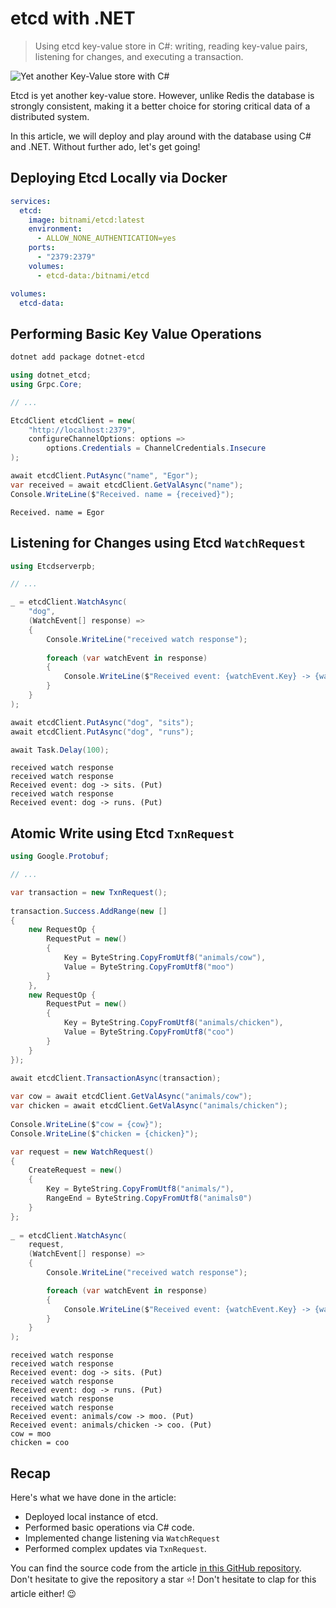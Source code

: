 # etcd with .NET

> Using etcd key-value store in C#: writing, reading key-value pairs, listening for changes, and executing a transaction.

![Yet another Key-Value store with C#]()

Etcd is yet another key-value store. However, unlike Redis the database is strongly consistent, making it a better choice for storing critical data of a distributed system. 

In this article, we will deploy and play around with the database using C# and .NET. Without further ado, let's get going! 

## Deploying Etcd Locally via Docker

```yaml
services:
  etcd:
    image: bitnami/etcd:latest
    environment:
      - ALLOW_NONE_AUTHENTICATION=yes
    ports:
      - "2379:2379"
    volumes:
      - etcd-data:/bitnami/etcd

volumes:
  etcd-data:
```

## Performing Basic Key Value Operations

```sh
dotnet add package dotnet-etcd
```

```csharp
using dotnet_etcd;
using Grpc.Core;

// ...

EtcdClient etcdClient = new(
    "http://localhost:2379",
    configureChannelOptions: options => 
        options.Credentials = ChannelCredentials.Insecure
);
```

```csharp
await etcdClient.PutAsync("name", "Egor");
var received = await etcdClient.GetValAsync("name");
Console.WriteLine($"Received. name = {received}");
```

```text
Received. name = Egor
```

## Listening for Changes using Etcd `WatchRequest`

```csharp
using Etcdserverpb;

// ...

_ = etcdClient.WatchAsync(
    "dog",
    (WatchEvent[] response) =>
    {
        Console.WriteLine("received watch response");
        
        foreach (var watchEvent in response)
        {
            Console.WriteLine($"Received event: {watchEvent.Key} -> {watchEvent.Value}. ({watchEvent.Type})");
        }
    }
);

await etcdClient.PutAsync("dog", "sits");
await etcdClient.PutAsync("dog", "runs");

await Task.Delay(100);
```

```text
received watch response
received watch response
Received event: dog -> sits. (Put)
received watch response
Received event: dog -> runs. (Put)
```

## Atomic Write using Etcd `TxnRequest`

```csharp
using Google.Protobuf;

// ...

var transaction = new TxnRequest();
        
transaction.Success.AddRange(new []
{
    new RequestOp { 
        RequestPut = new()
        {
            Key = ByteString.CopyFromUtf8("animals/cow"),
            Value = ByteString.CopyFromUtf8("moo")
        } 
    },
    new RequestOp { 
        RequestPut = new()
        {
            Key = ByteString.CopyFromUtf8("animals/chicken"),
            Value = ByteString.CopyFromUtf8("coo")
        } 
    }
});

await etcdClient.TransactionAsync(transaction);
        
var cow = await etcdClient.GetValAsync("animals/cow");
var chicken = await etcdClient.GetValAsync("animals/chicken");
        
Console.WriteLine($"cow = {cow}");
Console.WriteLine($"chicken = {chicken}");
```

```csharp
var request = new WatchRequest()
{
    CreateRequest = new()
    {
        Key = ByteString.CopyFromUtf8("animals/"),
        RangeEnd = ByteString.CopyFromUtf8("animals0")
    }
};
        
_ = etcdClient.WatchAsync(
    request,
    (WatchEvent[] response) =>
    {
        Console.WriteLine("received watch response");

        foreach (var watchEvent in response)
        {
            Console.WriteLine($"Received event: {watchEvent.Key} -> {watchEvent.Value}. ({watchEvent.Type})");
        }
    }
);
```

```text
received watch response
received watch response
Received event: dog -> sits. (Put)
received watch response
Received event: dog -> runs. (Put)
received watch response
received watch response
Received event: animals/cow -> moo. (Put)
Received event: animals/chicken -> coo. (Put)
cow = moo
chicken = coo
```

## Recap

Here's what we have done in the article:

- Deployed local instance of etcd.
- Performed basic operations via C# code.
- Implemented change listening via `WatchRequest`
- Performed complex updates via `TxnRequest`.

You can find the source code from the article [in this GitHub repository](https://github.com/astorDev/persic/blob/main/etcd/dotnet/playground/JumpStart.cs). Don't hesitate to give the repository a star ⭐! Don't hesitate to clap for this article either! 😉
